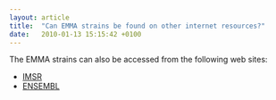 ```yaml
---
layout: article
title:  "Can EMMA strains be found on other internet resources?"
date:   2010-01-13 15:15:42 +0100
---
```


The EMMA strains can also be accessed from the following web sites:

* [IMSR][link-imsr]
* [ENSEMBL][link-ensembl] 

[link-imsr]: http://www.informatics.jax.org/imsr/index.jsp
[link-ensembl]: http://www.ensembl.org/